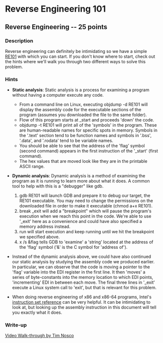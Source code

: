 # Reverse Engineering 101

## Reverse Engineering -- 25 points

### Description

Reverse engineering can definitely be intimidating so we have a simple [RE101](./RE101) with which you can start. If you don't know where to start, check out the hints where we'll walk you through two different ways to solve this problem.

### Hints

* **Static analysis**: Static analysis is a process for examining a program without having a computer execute any code.

	+ From a command line on Linux, executing objdump -d RE101 will display the assembly code for the executable sections of the program (assumes you downloaded the file to the same folder).
	+ Flow of this program starts at \_start and proceeds 'down' the code.
	+ objdump -t RE101 will print all of the 'symbols' in the program. These are human-readable names for specific spots in memory. Symbols in the '.text' section tend to be function names and symbols in '.bss', '.data', and '.rodata' tend to be variable names.
	+ You should be able to see that the address of the 'flag' symbol (second command) appears in the first instruction of the '\_start' (first command).
	+ The hex values that are moved look like they are in the printable ASCII range.


* **Dynamic analysis**: Dynamic analysis is a method of examining the program as it is running to learn more about what it does. A common tool to help with this is a "debugger" like gdb.

	1. gdb RE101 will launch GDB and prepare it to debug our target, the RE101 executable. You may need to change the permissions on the downloaded file in order to make it executable (chmod a+x RE101).
	2. break \_exit will add a "breakpoint" which will pause the program's execution when we reach this point in the code. We're able to use '\_exit' here as a convenience and could have also specified a memory address instead.
	3. run will start execution and keep running until we hit the breakpoint we specified above.
	4. x /s &flag tells GDB to 'examine' a 'string' located at the address of the 'flag' symbol ('&' is the C symbol for 'address of').


* Instead of the dynamic analysis above, we could have also continued our static analysis by studying the assembly code we produced earlier. In particular, we can observe that the code is moving a pointer to the 'flag' variable into the EDI register in the first line. It then 'moves' a series of byte-constants into the memory location to which EDI points, 'incrementing' EDI in between each move. The final three lines in '\_exit' execute a Linux system call to 'exit', but that is relevant for this problem.
* When doing reverse engineering of x86 and x86-64 programs, Intel's [instruction set reference](https://www.intel.com/content/dam/www/public/us/en/documents/manuals/64-ia-32-architectures-software-developer-instruction-set-reference-manual-325383.pdf) can be very helpful. It can be intimidating to look at, but looking up the assembly instruction in this document will tell you exactly what it does.


### Write-up

[Video Walk-through by Tim Nosco](https://www.youtube.com/watch?v=9dQFM5O4KFk&list=PL-nPhof8EyrGKytps3g582KNiJyIAOtBG)
